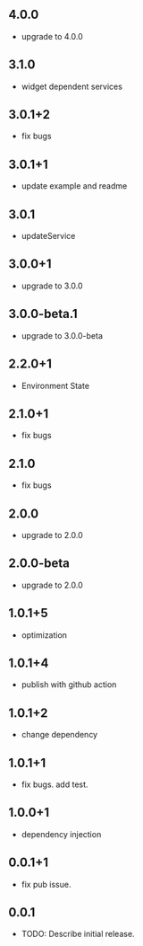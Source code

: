 ## 4.0.0

* upgrade to 4.0.0

## 3.1.0

* widget dependent services

## 3.0.1+2

* fix bugs

## 3.0.1+1

* update example and readme

## 3.0.1

* updateService

## 3.0.0+1

* upgrade to 3.0.0

## 3.0.0-beta.1

* upgrade to 3.0.0-beta

## 2.2.0+1

* Environment State

## 2.1.0+1

* fix bugs

## 2.1.0

* fix bugs

## 2.0.0

* upgrade to 2.0.0

## 2.0.0-beta

* upgrade to 2.0.0

## 1.0.1+5

* optimization

## 1.0.1+4

* publish with github action

## 1.0.1+2

* change dependency

## 1.0.1+1

* fix bugs. add test.

## 1.0.0+1

* dependency injection

## 0.0.1+1

* fix pub issue.

## 0.0.1

* TODO: Describe initial release.
